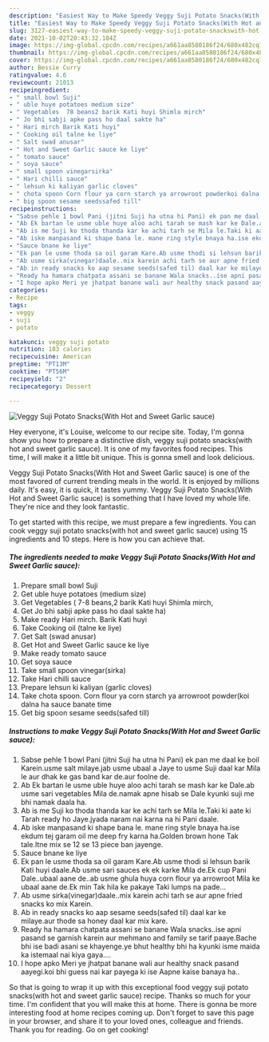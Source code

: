 ```yaml
---
description: "Easiest Way to Make Speedy Veggy Suji Potato Snacks(With Hot and Sweet Garlic sauce)"
title: "Easiest Way to Make Speedy Veggy Suji Potato Snacks(With Hot and Sweet Garlic sauce)"
slug: 3127-easiest-way-to-make-speedy-veggy-suji-potato-snackswith-hot-and-sweet-garlic-sauce
date: 2021-10-02T20:43:32.184Z
image: https://img-global.cpcdn.com/recipes/a661aa8580186f24/680x482cq70/veggy-suji-potato-snackswith-hot-and-sweet-garlic-sauce-recipe-main-photo.jpg
thumbnail: https://img-global.cpcdn.com/recipes/a661aa8580186f24/680x482cq70/veggy-suji-potato-snackswith-hot-and-sweet-garlic-sauce-recipe-main-photo.jpg
cover: https://img-global.cpcdn.com/recipes/a661aa8580186f24/680x482cq70/veggy-suji-potato-snackswith-hot-and-sweet-garlic-sauce-recipe-main-photo.jpg
author: Bessie Curry
ratingvalue: 4.6
reviewcount: 21013
recipeingredient:
- " small bowl Suji"
- " uble huye potatoes medium size"
- " Vegetables  78 beans2 barik Kati huyi Shimla mirch"
- " Jo bhi sabji apke pass ho daal sakte ha"
- " Hari mirch Barik Kati huyi"
- " Cooking oil talne ke liye"
- " Salt swad anusar"
- " Hot and Sweet Garlic sauce ke liye"
- " tomato sauce"
- " soya sauce"
- " small spoon vinegarsirka"
- " Hari chilli sauce"
- " lehsun ki kaliyan garlic cloves"
- " chota spoon Corn flour ya corn starch ya arrowroot powderkoi dalna ha sauce banate time"
- " big spoon sesame seedssafed till"
recipeinstructions:
- "Sabse pehle 1 bowl Pani (jitni Suji ha utna hi Pani) ek pan me daal ke boil Karein.usme salt milaye.jab usme ubaal a Jaye to usme Suji daal kar Mila le aur dhak ke gas band kar de.aur foolne de."
- "Ab Ek bartan le usme uble huye aloo achi tarah se mash kar ke Dale.ab usme sari vegetables Mila de.namak apne hisab se Dale kyunki suji me bhi namak daala ha."
- "Ab is me Suji ko thoda thanda kar ke achi tarh se Mila le.Taki ki aate ki Tarah ready ho Jaye.jyada naram nai karna na hi Pani daale."
- "Ab iske manpasand ki shape bana le. mane ring style bnaya ha.ise ekdum tej garam oil me deep fry karna ha.Golden brown hone Tak tale.Itne mix se 12 se 13 piece ban jayenge."
- "Sauce bnane ke liye"
- "Ek pan le usme thoda sa oil garam Kare.Ab usme thodi si lehsun barik Kati huyi daale.Ab usme sari sauces ek ek karke Mila de.Ek cup Pani Dale..ubaal aane de..ab usme ghula huya corn flour ya arrowroot Mila ke ubaal aane de.Ek min Tak hila ke pakaye Taki lumps na pade..."
- "Ab usme sirka(vinegar)daale..mix karein achi tarh se aur apne fried snacks ko mix Karein."
- "Ab in ready snacks ko aap sesame seeds(safed til) daal kar ke milaye.aur thode sa honey daal kar mix kare."
- "Ready ha hamara chatpata assani se banane Wala snacks..ise apni pasand se garnish karein aur mehmano and family se tarif paaye.Bache bhi ise badi asani se khayenge.ye bhut healthy bhi ha kyunki isme maida ka istemaal nai kiya gaya...."
- "I hope apko Meri ye jhatpat banane wali aur healthy snack pasand aayegi.koi bhi guess nai kar payega ki ise Aapne kaise banaya ha.."
categories:
- Recipe
tags:
- veggy
- suji
- potato

katakunci: veggy suji potato 
nutrition: 183 calories
recipecuisine: American
preptime: "PT13M"
cooktime: "PT56M"
recipeyield: "2"
recipecategory: Dessert

---
```



![Veggy Suji Potato Snacks(With Hot and Sweet Garlic sauce)](https://img-global.cpcdn.com/recipes/a661aa8580186f24/680x482cq70/veggy-suji-potato-snackswith-hot-and-sweet-garlic-sauce-recipe-main-photo.jpg)

Hey everyone, it's Louise, welcome to our recipe site. Today, I'm gonna show you how to prepare a distinctive dish, veggy suji potato snacks(with hot and sweet garlic sauce). It is one of my favorites food recipes. This time, I will make it a little bit unique. This is gonna smell and look delicious.

Veggy Suji Potato Snacks(With Hot and Sweet Garlic sauce) is one of the most favored of current trending meals in the world. It is enjoyed by millions daily. It's easy, it is quick, it tastes yummy. Veggy Suji Potato Snacks(With Hot and Sweet Garlic sauce) is something that I have loved my whole life. They're nice and they look fantastic.




To get started with this recipe, we must prepare a few ingredients. You can cook veggy suji potato snacks(with hot and sweet garlic sauce) using 15 ingredients and 10 steps. Here is how you can achieve that.

<!--inarticleads1-->

##### The ingredients needed to make Veggy Suji Potato Snacks(With Hot and Sweet Garlic sauce):

1. Prepare  small bowl Suji
1. Get  uble huye potatoes (medium size)
1. Get  Vegetables ( 7-8 beans,2 barik Kati huyi Shimla mirch,
1. Get  Jo bhi sabji apke pass ho daal sakte ha)
1. Make ready  Hari mirch. Barik Kati huyi
1. Take  Cooking oil (talne ke liye)
1. Get  Salt (swad anusar)
1. Get  Hot and Sweet Garlic sauce ke liye
1. Make ready  tomato sauce
1. Get  soya sauce
1. Take  small spoon vinegar(sirka)
1. Take  Hari chilli sauce
1. Prepare  lehsun ki kaliyan (garlic cloves)
1. Take  chota spoon. Corn flour ya corn starch ya arrowroot powder(koi dalna ha sauce banate time
1. Get  big spoon sesame seeds(safed till)




<!--inarticleads2-->

##### Instructions to make Veggy Suji Potato Snacks(With Hot and Sweet Garlic sauce):

1. Sabse pehle 1 bowl Pani (jitni Suji ha utna hi Pani) ek pan me daal ke boil Karein.usme salt milaye.jab usme ubaal a Jaye to usme Suji daal kar Mila le aur dhak ke gas band kar de.aur foolne de.
1. Ab Ek bartan le usme uble huye aloo achi tarah se mash kar ke Dale.ab usme sari vegetables Mila de.namak apne hisab se Dale kyunki suji me bhi namak daala ha.
1. Ab is me Suji ko thoda thanda kar ke achi tarh se Mila le.Taki ki aate ki Tarah ready ho Jaye.jyada naram nai karna na hi Pani daale.
1. Ab iske manpasand ki shape bana le. mane ring style bnaya ha.ise ekdum tej garam oil me deep fry karna ha.Golden brown hone Tak tale.Itne mix se 12 se 13 piece ban jayenge.
1. Sauce bnane ke liye
1. Ek pan le usme thoda sa oil garam Kare.Ab usme thodi si lehsun barik Kati huyi daale.Ab usme sari sauces ek ek karke Mila de.Ek cup Pani Dale..ubaal aane de..ab usme ghula huya corn flour ya arrowroot Mila ke ubaal aane de.Ek min Tak hila ke pakaye Taki lumps na pade...
1. Ab usme sirka(vinegar)daale..mix karein achi tarh se aur apne fried snacks ko mix Karein.
1. Ab in ready snacks ko aap sesame seeds(safed til) daal kar ke milaye.aur thode sa honey daal kar mix kare.
1. Ready ha hamara chatpata assani se banane Wala snacks..ise apni pasand se garnish karein aur mehmano and family se tarif paaye.Bache bhi ise badi asani se khayenge.ye bhut healthy bhi ha kyunki isme maida ka istemaal nai kiya gaya....
1. I hope apko Meri ye jhatpat banane wali aur healthy snack pasand aayegi.koi bhi guess nai kar payega ki ise Aapne kaise banaya ha..




So that is going to wrap it up with this exceptional food veggy suji potato snacks(with hot and sweet garlic sauce) recipe. Thanks so much for your time. I'm confident that you will make this at home. There is gonna be more interesting food at home recipes coming up. Don't forget to save this page in your browser, and share it to your loved ones, colleague and friends. Thank you for reading. Go on get cooking!
